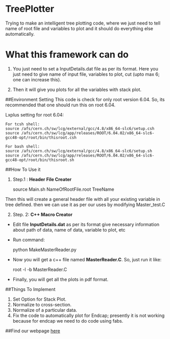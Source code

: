 # TreePlotter
Trying to make an intelligent tree plotting code, where we just need to tell name of root file and variables to plot and it should do everything else automatically.

# What this framework can do

1. You just need to set a InputDetails.dat file as per its format. Here you just need to give name of input file, variables to plot, cut (upto max 6; one can increase this).

2. Then it will give you plots for all the variables with stack plot.

##Environment Setting
This code is check for only root version 6.04. So, its recommended that one should run this on root 6.04.

Lxplus setting for root 6.04:

    For tcsh shell:
    source /afs/cern.ch/sw/lcg/external/gcc/4.8/x86_64-slc6/setup.csh
    source /afs/cern.ch/sw/lcg/app/releases/ROOT/6.04.02/x86_64-slc6-gcc48-opt/root/bin/thisroot.csh

    For bash shell:
    source /afs/cern.ch/sw/lcg/external/gcc/4.8/x86_64-slc6/setup.sh
    source /afs/cern.ch/sw/lcg/app/releases/ROOT/6.04.02/x86_64-slc6-gcc48-opt/root/bin/thisroot.sh

##How To Use it

1. Step.1 : **Header File Creater**

    source Main.sh NameOfRootFile.root TreeName

Then this will create a general header file with all your existing variable in tree defined. then we can use it as per our uses by modifying Master_test.C

2. Step. 2: **C++ Macro Creator**
 * Edit file **InputDetails.dat** as per its format give necessary information about path of data, name of data, variable to plot, etc
 * Run command:

    python MakeMasterReader.py

 * Now you will get a c++ file named **MasterReader.C**. So, just run it like:

    root -l -b MasterReader.C

 * Finally, you will get all the plots in pdf format.


##Things To Implement

1. Set Option for Stack Plot.
2. Normalize to cross-section.
3. Normalize of a particular data.
4. Fix the code to automatically plot for Endcap; presently it is not working because for endcap we need to do code using fabs.


    
##Find our webpage [here](http://ram1123.github.io/TreePlotter/)

    
